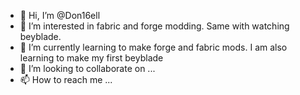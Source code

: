 - 👋 Hi, I’m @Don16ell
- 👀 I’m interested in fabric and forge modding. Same with watching beyblade.
- 🌱 I’m currently learning to make forge and fabric mods. I am also learning to make my first beyblade
- 💞️ I’m looking to collaborate on ...
- 📫 How to reach me ...

<!---
Don16ell/Don16ell is a ✨ special ✨ repository because its `README.md` (this file) appears on your GitHub profile.
You can click the Preview link to take a look at your changes.
--->
